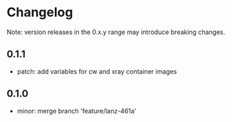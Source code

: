 # Changelog
Note: version releases in the 0.x.y range may introduce breaking changes.

## 0.1.1

- patch:  add variables for cw and xray container images

## 0.1.0

- minor: merge branch 'feature/lanz-461a'
